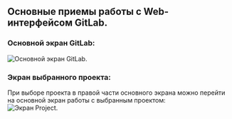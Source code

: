 ## Основные приемы работы с Web-интерфейсом GitLab.

### Основной экран GitLab:  
![Основной экран GitLab.](/gtnn/1-dashboard.jpg)

### Экран выбранного проекта: 
При выборе проекта в правой части основного экрана можно перейти на основной экран работы с выбранным проектом:   
![Экран Project.](/gtnn/2-project.jpg)
